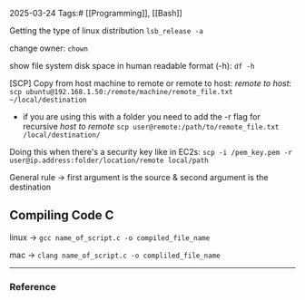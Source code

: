2025-03-24
Tags:# [[Programming]], [[Bash]]

Getting the type of linux distribution 
`lsb_release -a`

change owner:
`chown`

show file system disk space in human readable format (-h):
`df -h`


[SCP] Copy from host machine to remote or remote to host:
*remote to host*:
`scp ubuntu@192.168.1.50:/remote/machine/remote_file.txt ~/local/destination`
- if you are using this with a folder you need to add the -r flag for recursive 
*host to remote*
`scp user@remote:/path/to/remote_file.txt /local/destination/`

Doing this when there's a security key like in EC2s:
`scp -i /pem_key.pem -r user@ip.address:folder/location/remote local/path`

General rule -> first argument is the source & second argument is the destination

## Compiling Code C

linux -> `gcc name_of_script.c -o compiled_file_name`

mac -> `clang name_of_script.c -o compliled_file_name`

---
### Reference